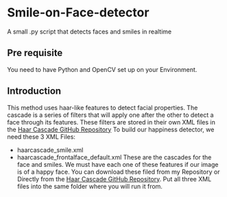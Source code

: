 # Smile-on-Face-detector
A small .py script that detects faces and smiles in realtime

## Pre requisite
You need to have Python and OpenCV set up on your Environment.

## Introduction
This method uses haar-like features to detect facial properties. The cascade is a series of filters that will apply one after the other to detect a face through its features.
These filters are stored in their own XML files in the [Haar Cascade GitHub Repository](https://github.com/opencv/opencv/tree/master/data/haarcascades)
To build our happiness detector, we need these 3 XML Files: 
- haarcascade_smile.xml
- haarcascade_frontalface_default.xml
These are the cascades for the face and smiles. We must have each one of these features if our image is of a happy face. You can download these filed from my Repository or Directly from the [Haar Cascade GitHub Repository](https://github.com/opencv/opencv/tree/master/data/haarcascades). Put all three XML files into the same folder where you will run it from.


